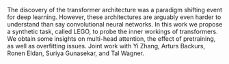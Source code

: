 The discovery of the transformer architecture was a paradigm shifting event for
deep learning. However, these architectures are arguably even harder to
understand than say convolutional neural networks. In this work we propose a
synthetic task, called LEGO, to probe the inner workings of transformers. We
obtain some insights on multi-head attention, the effect of pretraining, as well
as overfitting issues. Joint work with Yi Zhang, Arturs Backurs, Ronen Eldan,
Suriya Gunasekar, and Tal Wagner.